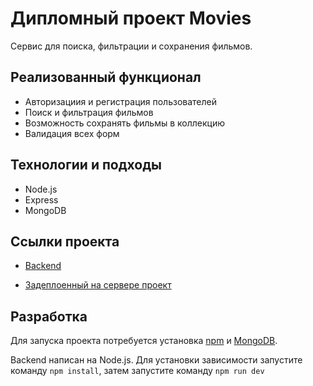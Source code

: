 # Дипломный проект Movies

Сервис для поиска, фильтрации и сохранения фильмов.

## Реализованный функционал

- Авторизациия и регистрация пользователей
- Поиск и фильтрация фильмов 
- Возможность сохранять фильмы в коллекцию
- Валидация всех форм

## Технологии и подходы

- Node.js
- Express
- MongoDB

## Ссылки проекта
- [Backend](https://api.movies-nb.nomoredomainsrocks.ru)
  
- [Задеплоенный на сервере проект](https://movies-nb.nomoredomainsrocks.ru)

## Разработка 

Для запуска проекта потребуется установка [npm](https://docs.npmjs.com/downloading-and-installing-node-js-and-npm) и [MongoDB](https://www.mongodb.com/docs/manual/installation/).

Backend написан на Node.js. Для установки зависимости запустите команду `npm install`, затем запустите команду `npm run dev`
